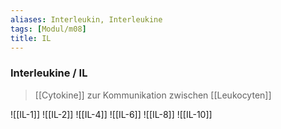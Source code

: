 ```yaml
---
aliases: Interleukin, Interleukine
tags: [Modul/m08]
title: IL
---
```

### Interleukine / IL
> [[Cytokine]] zur Kommunikation zwischen [[Leukocyten]]

![[IL-1]]
![[IL-2]]
![[IL-4]]
![[IL-6]]
![[IL-8]]
![[IL-10]]
